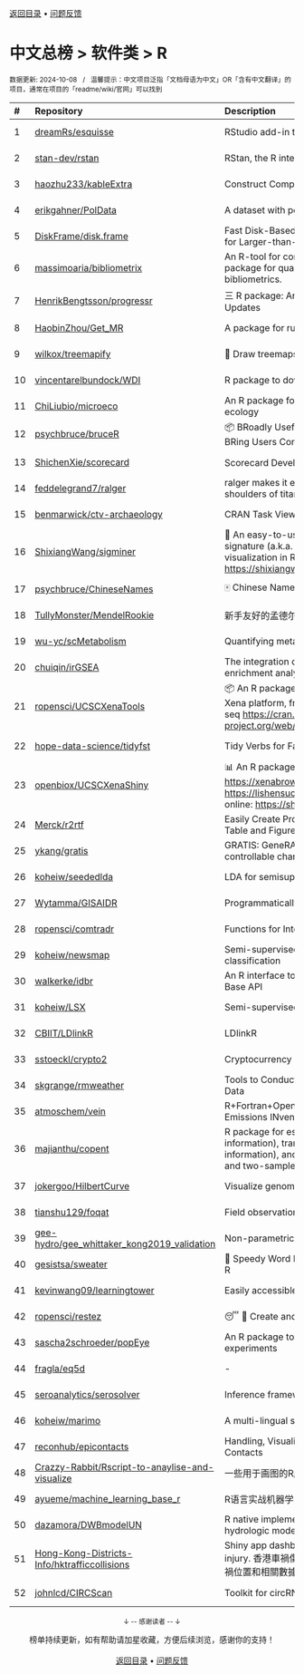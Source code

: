 <a href="https://gitee.com/GrowingGit/GitHub-Chinese-Top-Charts#github中文排行榜">返回目录</a> • <a href="/content/docs/feedback.md">问题反馈</a>

# 中文总榜 > 软件类 > R
<sub>数据更新: 2024-10-08&nbsp;&nbsp;&nbsp;/&nbsp;&nbsp;&nbsp;温馨提示：中文项目泛指「文档母语为中文」OR「含有中文翻译」的项目，通常在项目的「readme/wiki/官网」可以找到</sub>

|#|Repository|Description|Stars|Updated|
|:-|:-|:-|:-|:-|
|1|[dreamRs/esquisse](https://github.com/dreamRs/esquisse)|RStudio add-in to make plots interactively with ggplot2|1775|2024-09-18|
|2|[stan-dev/rstan](https://github.com/stan-dev/rstan)|RStan, the R interface to Stan|1036|2024-10-07|
|3|[haozhu233/kableExtra](https://github.com/haozhu233/kableExtra)|Construct Complex Table with knitr::kable() + pipe. |688|2024-07-10|
|4|[erikgahner/PolData](https://github.com/erikgahner/PolData)|A dataset with political datasets|622|2024-09-07|
|5|[DiskFrame/disk.frame](https://github.com/DiskFrame/disk.frame)|Fast Disk-Based Parallelized Data Manipulation Framework for Larger-than-RAM Data|594|2024-09-10|
|6|[massimoaria/bibliometrix](https://github.com/massimoaria/bibliometrix)|An R-tool for comprehensive science mapping analysis. A package for quantitative research in scientometrics and bibliometrics.|503|2024-07-02|
|7|[HenrikBengtsson/progressr](https://github.com/HenrikBengtsson/progressr)|三 R package: An Inclusive, Unifying API for Progress Updates|280|2024-04-19|
|8|[HaobinZhou/Get_MR](https://github.com/HaobinZhou/Get_MR)|A package for running MR In batches and in parallel quickly|279|2024-09-30|
|9|[wilkox/treemapify](https://github.com/wilkox/treemapify)|🌳 Draw treemaps in ggplot2|214|2024-06-15|
|10|[vincentarelbundock/WDI](https://github.com/vincentarelbundock/WDI)|R package to download World Bank data|210|2024-09-16|
|11|[ChiLiubio/microeco](https://github.com/ChiLiubio/microeco)|An R package for data analysis in microbial community ecology|197|2024-10-07|
|12|[psychbruce/bruceR](https://github.com/psychbruce/bruceR)|📦 BRoadly Useful Convenient and Efficient R functions that BRing Users Concise and Elegant R data analyses.|164|2024-06-16|
|13|[ShichenXie/scorecard](https://github.com/ShichenXie/scorecard)|Scorecard Development in R, 评分卡|159|2024-04-13|
|14|[feddelegrand7/ralger](https://github.com/feddelegrand7/ralger)|ralger makes it easy to scrape a website. Built on the shoulders of titans: rvest, xml2. |156|2024-07-16|
|15|[benmarwick/ctv-archaeology](https://github.com/benmarwick/ctv-archaeology)|CRAN Task View: Archaeological Science|145|2024-10-02|
|16|[ShixiangWang/sigminer](https://github.com/ShixiangWang/sigminer)|🌲 An easy-to-use and scalable toolkit for genomic alteration signature (a.k.a. mutational signature) analysis and visualization in R https://shixiangwang.github.io/sigminer/reference/index.html|142|2024-08-04|
|17|[psychbruce/ChineseNames](https://github.com/psychbruce/ChineseNames)|🀄 Chinese Name Database (1930-2008).|141|2024-07-27|
|18|[TullyMonster/MendelRookie](https://github.com/TullyMonster/MendelRookie)|新手友好的孟德尔随机化项目|140|2024-04-26|
|19|[wu-yc/scMetabolism](https://github.com/wu-yc/scMetabolism)|Quantifying metabolism activity at the single-cell resolution|110|2024-08-11|
|20|[chuiqin/irGSEA](https://github.com/chuiqin/irGSEA)|The integration of single cell rank-based gene set enrichment analysis|109|2024-07-23|
|21|[ropensci/UCSCXenaTools](https://github.com/ropensci/UCSCXenaTools)|:package: An R package for accessing genomics data from UCSC Xena platform, from cancer multi-omics to single-cell RNA-seq https://cran.r-project.org/web/packages/UCSCXenaTools/|102|2024-08-29|
|22|[hope-data-science/tidyfst](https://github.com/hope-data-science/tidyfst)|Tidy Verbs for Fast Data Manipulation|97|2024-09-16|
|23|[openbiox/UCSCXenaShiny](https://github.com/openbiox/UCSCXenaShiny)|📊 An R package for interactively exploring UCSC Xena https://xenabrowser.net/datapages/; Book: https://lishensuo.github.io/UCSCXenaShiny_Book; App online: https://shiny.hiplot.cn/ucsc-xena-shiny/, htt ...|89|2024-10-01|
|24|[Merck/r2rtf](https://github.com/Merck/r2rtf)|Easily Create Production-Ready Rich Text Format (RTF) Table and Figure|76|2024-09-30|
|25|[ykang/gratis](https://github.com/ykang/gratis)|GRATIS: GeneRAting TIme Series with diverse and controllable characteristics|76|2024-04-08|
|26|[koheiw/seededlda](https://github.com/koheiw/seededlda)|LDA for semisupervised topic modeling|73|2024-09-05|
|27|[Wytamma/GISAIDR](https://github.com/Wytamma/GISAIDR)|Programmatically interact with the GISAID database.|69|2024-09-19|
|28|[ropensci/comtradr](https://github.com/ropensci/comtradr)|Functions for Interacting with the UN Comtrade API|64|2024-09-24|
|29|[koheiw/newsmap](https://github.com/koheiw/newsmap)|Semi-supervised algorithm for geographical document classification|59|2024-06-11|
|30|[walkerke/idbr](https://github.com/walkerke/idbr)|An R interface to the US Census Bureau International Data Base API|58|2024-07-28|
|31|[koheiw/LSX](https://github.com/koheiw/LSX)|Semi-supervised algorithm for document scaling|55|2024-07-23|
|32|[CBIIT/LDlinkR](https://github.com/CBIIT/LDlinkR)|LDlinkR|54|2024-04-17|
|33|[sstoeckl/crypto2](https://github.com/sstoeckl/crypto2)|Cryptocurrency Market Data|53|2024-09-04|
|34|[skgrange/rmweather](https://github.com/skgrange/rmweather)|Tools to Conduct Meteorological Normalisation on Air Quality Data|47|2024-06-05|
|35|[atmoschem/vein](https://github.com/atmoschem/vein)| R+Fortran+OpenMP package to estimate Vehicular Emissions INventories VEIN. |44|2024-09-05|
|36|[majianthu/copent](https://github.com/majianthu/copent)|R package for estimating copula entropy (mutual information), transfer entropy (conditional mutual information), and the statistic for multivariate normality test and two-sample test|40|2024-06-07|
|37|[jokergoo/HilbertCurve](https://github.com/jokergoo/HilbertCurve)|Visualize genomic data by Hilbert curve|40|2024-09-12|
|38|[tianshu129/foqat](https://github.com/tianshu129/foqat)|Field observation quick analysis toolkit|33|2024-09-27|
|39|[gee-hydro/gee_whittaker_kong2019_validation](https://github.com/gee-hydro/gee_whittaker_kong2019_validation)|Non-parametric weighted Whittaker smoothing|33|2024-04-11|
|40|[gesistsa/sweater](https://github.com/gesistsa/sweater)|👚 Speedy Word Embedding Association Test & Extras using R|27|2024-08-12|
|41|[kevinwang09/learningtower](https://github.com/kevinwang09/learningtower)|Easily accessible PISA data|26|2024-10-04|
|42|[ropensci/restez](https://github.com/ropensci/restez)|:sleeping: :open_file_folder: Create and Query a Local Copy of GenBank in R|25|2024-04-19|
|43|[sascha2schroeder/popEye](https://github.com/sascha2schroeder/popEye)|An R package to analyze eye-tracking data from reading experiments|22|2024-08-21|
|44|[fragla/eq5d](https://github.com/fragla/eq5d)|-|21|2024-09-09|
|45|[seroanalytics/serosolver](https://github.com/seroanalytics/serosolver)|Inference framework for serological data|16|2024-08-15|
|46|[koheiw/marimo](https://github.com/koheiw/marimo)|A multi-lingual stopwords lists|15|2024-07-22|
|47|[reconhub/epicontacts](https://github.com/reconhub/epicontacts)|Handling, Visualisation and Analysis of Epidemiological Contacts|15|2024-04-29|
|48|[Crazzy-Rabbit/Rscript-to-anaylise-and-visualize](https://github.com/Crazzy-Rabbit/Rscript-to-anaylise-and-visualize)|一些用于画图的R脚本|13|2024-05-28|
|49|[ayueme/machine_learning_base_r](https://github.com/ayueme/machine_learning_base_r)|R语言实战机器学习|11|2024-09-11|
|50|[dazamora/DWBmodelUN](https://github.com/dazamora/DWBmodelUN)|R native implementation of the Dynamic Water Balance hydrologic model in a monthly time step |9|2024-07-11|
|51|[Hong-Kong-Districts-Info/hktrafficcollisions](https://github.com/Hong-Kong-Districts-Info/hktrafficcollisions)|Shiny app dashboard of HK traffic collisions that result in injury.   香港車禍傷亡資料庫：利用互動地圖和儀表版，將香港車禍位置和相關數據可視化。|7|2024-09-18|
|52|[johnlcd/CIRCScan](https://github.com/johnlcd/CIRCScan)|Toolkit for circRNA prediction by machine learning|6|2024-09-13|

<div align="center">
    <p><sub>↓ -- 感谢读者 -- ↓</sub></p>
    榜单持续更新，如有帮助请加星收藏，方便后续浏览，感谢你的支持！
</div>

<br/>

<div align="center"><a href="https://gitee.com/GrowingGit/GitHub-Chinese-Top-Charts#github中文排行榜">返回目录</a> • <a href="/content/docs/feedback.md">问题反馈</a></div>
